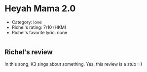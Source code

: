 # Heyah Mama 2.0

 * Category: love
 * Richel's rating: 7/10 (HKM)
 * Richel's favorite lyric: none

```
```


## Richel's review

In this song, K3 sings about something. Yes, this review is a stub :-)
